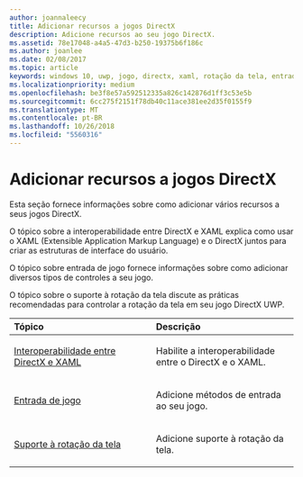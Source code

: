 ```yaml
---
author: joannaleecy
title: Adicionar recursos a jogos DirectX
description: Adicione recursos ao seu jogo DirectX.
ms.assetid: 78e17048-a4a5-47d3-b250-19375b6f186c
ms.author: joanlee
ms.date: 02/08/2017
ms.topic: article
keywords: windows 10, uwp, jogo, directx, xaml, rotação da tela, entrada
ms.localizationpriority: medium
ms.openlocfilehash: be3f8e57a592512335a826c142876d1ff3c53e5b
ms.sourcegitcommit: 6cc275f2151f78db40c11ace381ee2d35f0155f9
ms.translationtype: MT
ms.contentlocale: pt-BR
ms.lasthandoff: 10/26/2018
ms.locfileid: "5560316"
---
```

# <a name="add-features-to-directx-games"></a>Adicionar recursos a jogos DirectX

Esta seção fornece informações sobre como adicionar vários recursos a seus jogos DirectX.

O tópico sobre a interoperabilidade entre DirectX e XAML explica como usar o XAML (Extensible Application Markup Language) e o DirectX juntos para criar as estruturas de interface do usuário.

O tópico sobre entrada de jogo fornece informações sobre como adicionar diversos tipos de controles a seu jogo.

O tópico sobre o suporte à rotação da tela discute as práticas recomendadas para controlar a rotação da tela em seu jogo DirectX UWP.

<table>
<colgroup>
<col width="50%" />
<col width="50%" />
</colgroup>
<thead>
<tr class="header">
<th align="left">Tópico</th>
<th align="left">Descrição</th>
</tr>
</thead>
<tbody>
<tr class="odd">
<td align="left"><p><a href="directx-and-xaml-interop.md">Interoperabilidade entre DirectX e XAML</a></p></td>
<td align="left"><p>Habilite a interoperabilidade entre o DirectX e o XAML.</p></td>
</tr>
<tr class="even">
<td align="left"><p><a href="directx-game-input.md">Entrada de jogo</a></p></td>
<td align="left"><p>Adicione métodos de entrada ao seu jogo.</p></td>
</tr>
<tr class="odd">
<td align="left"><p><a href="supporting-screen-rotation-directx-and-cpp.md">Suporte à rotação da tela</a></p></td>
<td align="left"><p>Adicione suporte à rotação da tela.</p></td>
</tr>
</tbody>
</table>